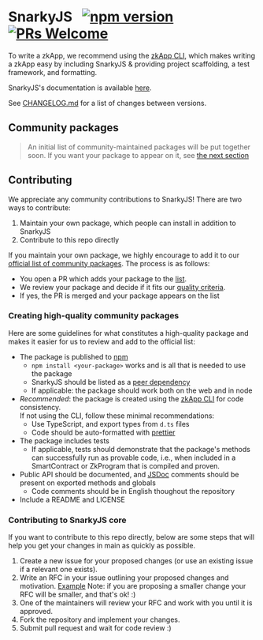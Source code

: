 # SnarkyJS &nbsp; [![npm version](https://img.shields.io/npm/v/snarkyjs.svg?style=flat)](https://www.npmjs.com/package/snarkyjs) [![PRs Welcome](https://img.shields.io/badge/PRs-welcome-brightgreen.svg)](#contributing)

To write a zkApp, we recommend using the [zkApp CLI](https://github.com/o1-labs/zkapp-cli), which makes writing a zkApp easy by including SnarkyJS & providing project scaffolding, a test framework, and formatting.

SnarkyJS's documentation is available [here](https://docs.minaprotocol.com/en/zkapps/snarkyjs-reference).

See [CHANGELOG.md](https://github.com/o1-labs/snarkyjs/blob/main/CHANGELOG.md) for a list of changes between versions.

## Community packages

> An initial list of community-maintained packages will be put together soon. If you want your package to appear on it, see [the next section](#contributing)

## Contributing

We appreciate any community contributions to SnarkyJS! There are two ways to contribute:

1. Maintain your own package, which people can install in addition to SnarkyJS
2. Contribute to this repo directly

If you maintain your own package, we highly encourage to add it to our [official list of community packages](#community-packages). The process is as follows:

- You open a PR which adds your package to the [list](#community-packages).
- We review your package and decide if it fits our [quality criteria](#creating-high-quality-community-packages).
- If yes, the PR is merged and your package appears on the list

### Creating high-quality community packages

Here are some guidelines for what constitutes a high-quality package and makes it easier for us to review and add to the official list:

- The package is published to [npm](https://www.npmjs.com/)
  - `npm install <your-package>` works and is all that is needed to use the package
  - SnarkyJS should be listed as a [peer dependency](https://docs.npmjs.com/cli/v9/configuring-npm/package-json#peerdependencies)
  - If applicable: the package should work both on the web and in node
- _Recommended_: the package is created using the [zkApp CLI](https://github.com/o1-labs/zkapp-cli) for code consistency.  
  If not using the CLI, follow these minimal recommendations:
  - Use TypeScript, and export types from `d.ts` files
  - Code should be auto-formatted with [prettier](https://prettier.io/)
- The package includes tests
  - If applicable, tests should demonstrate that the package's methods can successfully run as provable code, i.e., when included in a SmartContract or ZkProgram that is compiled and proven.
- Public API should be documented, and [JSDoc](https://jsdoc.app/) comments should be present on exported methods and globals
  - Code comments should be in English thoughout the repository
- Include a README and LICENSE

### Contributing to SnarkyJS core

If you want to contribute to this repo directly, below are some steps that will help you get your changes in main as quickly as possible.

1. Create a new issue for your proposed changes (or use an existing issue if a relevant one exists).
2. Write an RFC in your issue outlining your proposed changes and motivation. [Example](https://github.com/o1-labs/snarkyjs/issues/233) Note: if you are proposing a smaller change your RFC will be smaller, and that's ok! :)
3. One of the maintainers will review your RFC and work with you until it is approved.
4. Fork the repository and implement your changes.
5. Submit pull request and wait for code review :)
